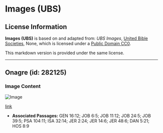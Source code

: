 # Images (UBS)

## License Information

**Images (UBS)** is based on and adapted from: _UBS Images_, [United Bible Societies](https://unitedbiblesocieties.org/), None, which is licensed under a [Public Domain CC0](https://creativecommons.org/public-domain/cc0/).

This markdown version is provided under the same license.



--------------------------------

## Onagre (id: 282125)

### Image Content

![Image](https://cdn.aquifer.bible/aquifer-content/resources/Media/WEB-0683_onager.jpg)

[link](https://cdn.aquifer.bible/aquifer-content/resources/Media/WEB-0683_onager.jpg)

* **Associated Passages:** GEN 16:12; JOB 6:5; JOB 11:12; JOB 24:5; JOB 39:5; PSA 104:11; ISA 32:14; JER 2:24; JER 14:6; JER 48:6; DAN 5:21; HOS 8:9

